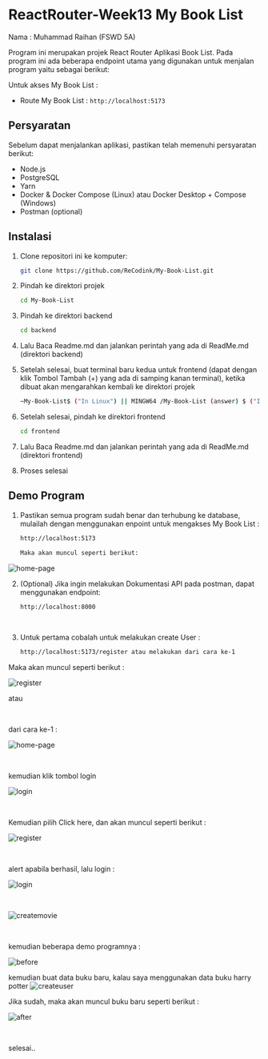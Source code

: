 # ReactRouter-Week13 My Book List

Nama : Muhammad Raihan (FSWD 5A)

Program ini merupakan projek React Router Aplikasi Book List. Pada program ini ada beberapa endpoint utama yang digunakan untuk menjalan program yaitu sebagai berikut:

Untuk akses My Book List :
- Route My Book List : `http://localhost:5173`


## Persyaratan

Sebelum dapat menjalankan aplikasi, pastikan telah memenuhi persyaratan berikut:

- Node.js
- PostgreSQL
- Yarn
- Docker & Docker Compose (Linux) atau Docker Desktop + Compose (Windows)
- Postman (optional)

## Instalasi

1. Clone repositori ini ke komputer:

   ```bash
   git clone https://github.com/ReCodink/My-Book-List.git

2. Pindah ke direktori projek

   ```bash
   cd My-Book-List

3. Pindah ke direktori backend

    ```bash
    cd backend

4. Lalu Baca Readme.md dan jalankan perintah yang ada di ReadMe.md (direktori backend)

5. Setelah selesai, buat terminal baru kedua untuk frontend (dapat dengan klik Tombol Tambah (+) yang ada di samping kanan terminal), ketika dibuat akan mengarahkan kembali ke direktori projek
    
    ```bash
    ~My-Book-List$ ("In Linux") || MINGW64 /My-Book-List (answer) $ ("In Windows")

6. Setelah selesai, pindah ke direktori frontend

    ```bash
    cd frontend

7. Lalu Baca Readme.md dan jalankan perintah yang ada di ReadMe.md (direktori frontend)

8. Proses selesai


## Demo Program
1. Pastikan semua program sudah benar dan terhubung ke database, mulailah dengan menggunakan enpoint untuk mengakses My Book List : 

    ```bash
    http://localhost:5173

    Maka akan muncul seperti berikut:

![home-page](./public/home-page.png)
  

2. (Optional) Jika ingin melakukan Dokumentasi API pada postman, dapat menggunakan endpoint:

     ```bash
   http://localhost:8000

  
  </br>
     
3. Untuk pertama cobalah untuk melakukan create User :

     ```bash
   http://localhost:5173/register atau melakukan dari cara ke-1

  Maka akan muncul seperti berikut :
  
  ![register](./public/register.png)

  atau 

  </br>
  
  dari cara ke-1 :
  
  ![home-page](./public/home-page.png)
  
  </br>
  
  kemudian klik tombol login
  
  ![login](./public/login.png)
  
  </br>
  
  Kemudian pilih Click here, dan akan muncul seperti berikut : 
  
  ![register](./public/register.png)
  
  </br>
  
  alert apabila berhasil, lalu login :
  
  ![login](./public/login.png)
  
  </br>
  
  ![createmovie](./public/img/newmovies.jpeg)
  
  </br>
  
  kemudian beberapa demo programnya :
  
  ![before](./public/before.png)

  kemudian buat data buku baru, kalau saya menggunakan data buku harry potter
  ![createuser](./public/create-new-book.png)

  Jika sudah, maka akan muncul buku baru seperti berikut : 

  ![after](./public/after.png)
 
  </br>
  
  selesai..